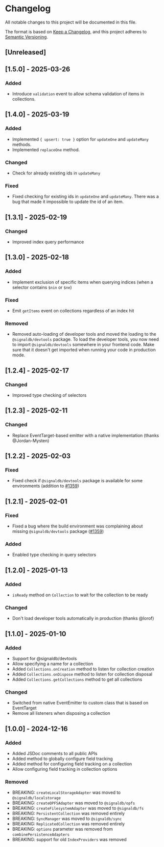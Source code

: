 # Changelog

All notable changes to this project will be documented in this file.

The format is based on [Keep a Changelog](https://keepachangelog.com/en/1.1.0/),
and this project adheres to [Semantic Versioning](https://semver.org/spec/v2.0.0.html).

## [Unreleased]

## [1.5.0] - 2025-03-26

### Added

* Introduce `validation` event to allow schema validation of items in collections.

## [1.4.0] - 2025-03-19

### Added

* Implemented `{ upsert: true }` option for `updateOne` and `updateMany` methods.
* Implemented `replaceOne` method.

### Changed

* Check for already existing ids in `updateMany`

### Fixed

* Fixed checking for existing ids in `updateOne` and `updateMany`. There was a bug that made it impossible to update the id of an item.

## [1.3.1] - 2025-02-19

### Changed

* Improved index query performance

## [1.3.0] - 2025-02-18

### Added

* Implement exclusion of specific items when querying indices (when a selector contains `$nin` or `$ne`)

### Fixed

* Emit `getItems` event on collections regardless of an index hit

### Removed

* Removed auto-loading of developer tools and moved the loading to the `@signaldb/devtools` package. To load the developer tools, you now need to import `@signaldb/devtools` somewhere in your frontend code. Make sure that it doesn't get imported when running your code in production mode.

## [1.2.4] - 2025-02-17

### Changed

* Improved type checking of selectors

## [1.2.3] - 2025-02-11

### Changed

* Replace EventTarget-based emitter with a native implementation (thanks @Jordan-Mysten)

## [1.2.2] - 2025-02-03

### Fixed

* Fixed check if `@signaldb/devtools` package is available for some environments (addition to [#1359](https://github.com/maxnowack/signaldb/issues/1359))

## [1.2.1] - 2025-02-01

### Fixed

* Fixed a bug where the build environment was complaining about missing `@signaldb/devtools` package ([#1359](https://github.com/maxnowack/signaldb/issues/1359))

### Added

* Enabled type checking in query selectors

## [1.2.0] - 2025-01-13

### Added

* `isReady` method on `Collection` to wait for the collection to be ready

### Changed

* Don't load developer tools automatically in production (thanks @lorof)

## [1.1.0] - 2025-01-10

### Added

* Support for @signaldb/devtools
* Allow specifying a name for a collection
* Added `Collections.onCreation` method to listen for collection creation
* Added `Collections.onDispose` method to listen for collection disposal
* Added `Collections.getCollections` method to get all collections

### Changed
* Switched from native EventEmitter to custom class that is based on EventTarget
* Remove all listeners when disposing a collection

## [1.0.0] - 2024-12-16

### Added

* Added JSDoc comments to all public APIs
* Added method to globally configure field tracking
* Added method for configuring field tracking on a collection
* Allow configuring field tracking in collection options

### Removed

* BREAKING: `createLocalStorageAdapter` was moved to `@signaldb/localstorage`
* BREAKING: `createOPFSAdapter` was moved to `@signaldb/opfs`
* BREAKING: `createFilesystemAdapter` was moved to `@signaldb/fs`
* BREAKING: `PersistentCollection` was removed entirely
* BREAKING: `SyncManager` was moved to `@signaldb/sync`
* BREAKING: `ReplicatedCollection` was removed entirely
* BREAKING: `options` parameter was removed from `combinePersistenceAdapters`
* BREAKING: support for old `IndexProviders` was removed
